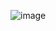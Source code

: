 ![image](https://github.com/erclaudio/Hackerrank-Problems/assets/72282843/1085007f-29fe-46f0-ace4-91c75feee259)

